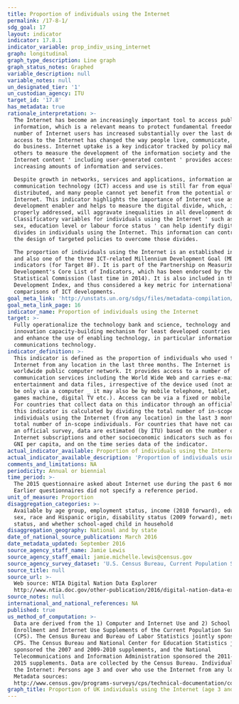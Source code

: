 ```yaml
---
title: Proportion of individuals using the Internet
permalink: /17-8-1/
sdg_goal: 17
layout: indicator
indicator: 17.8.1
indicator_variable: prop_indiv_using_internet
graph: longitudinal
graph_type_description: Line graph
graph_status_notes: Graphed
variable_description: null
variable_notes: null
un_designated_tier: '1'
un_custodian_agency: ITU
target_id: '17.8'
has_metadata: true
rationale_interpretation: >-
  The Internet has become an increasingly important tool to access public
  information, which is a relevant means to protect fundamental freedoms. The
  number of Internet users has increased substantially over the last decade and
  access to the Internet has changed the way people live, communicate, work and
  do business. Internet uptake is a key indicator tracked by policy makers and
  others to measure the development of the information society and the growth of
  Internet content ' including user-generated content ' provides access to
  increasing amounts of information and services. 

  Despite growth in networks, services and applications, information and
  communication technology (ICT) access and use is still far from equally
  distributed, and many people cannot yet benefit from the potential of the
  Internet. This indicator highlights the importance of Internet use as a
  development enabler and helps to measure the digital divide, which, if not
  properly addressed, will aggravate inequalities in all development domains.
  Classificatory variables for individuals using the Internet ' such as age,
  sex, education level or labour force status ' can help identify digital
  divides in individuals using the Internet. This information can contribute to
  the design of targeted policies to overcome those divides. 

  The proportion of individuals using the Internet is an established indicator
  and also one of the three ICT-related Millennium Development Goal (MDG)
  indicators (for Target 8F). It is part of the Partnership on Measuring ICT for
  Development's Core List of Indicators, which has been endorsed by the UN
  Statistical Commission (last time in 2014). It is also included in the ITU ICT
  Development Index, and thus considered a key metric for international
  comparisons of ICT developments.
goal_meta_link: 'http://unstats.un.org/sdgs/files/metadata-compilation/Metadata-Goal-17.pdf'
goal_meta_link_page: 16
indicator_name: Proportion of individuals using the Internet
target: >-
  Fully operationalize the technology bank and science, technology and
  innovation capacity-building mechanism for least developed countries by 2017
  and enhance the use of enabling technology, in particular information and
  communications technology.
indicator_definition: >-
  This indicator is defined as the proportion of individuals who used the
  Internet from any location in the last three months. The Internet is a
  worldwide public computer network. It provides access to a number of
  communication services including the World Wide Web and carries e-mail, news,
  entertainment and data files, irrespective of the device used (not assumed to
  be only via a computer _ it may also be by mobile telephone, tablet, PDA,
  games machine, digital TV etc.). Access can be via a fixed or mobile network.
  For countries that collect data on this indicator through an official survey,
  this indicator is calculated by dividing the total number of in-scope
  individuals using the Internet (from any location) in the last 3 months by the
  total number of in-scope individuals. For countries that have not carried out
  an official survey, data are estimated (by ITU) based on the number of
  Internet subscriptions and other socioeconomic indicators such as for example
  GNI per capita, and on the time series data of the indicator.
actual_indicator_available: Proportion of individuals using the Internet
actual_indicator_available_description: 'Proportion of individuals using the Internet, age 3 and over'
comments_and_limitations: NA
periodicity: Annual or biennial
time_period: >-
  The 2015 questionnaire asked about Internet use during the past 6 months.
  Earlier questionnaires did not specify a reference period.
unit_of_measure: Proportion
disaggregation_categories: >-
  Available by age group, employment status, income (2010 forward), education,
  sex, race and Hispanic origin, disability status (2009 forward), metropolitan
  status, and whether school-aged child in household
disaggregation_geography: National and by state
date_of_national_source_publication: March 2016
date_metadata_updated: September 2016
source_agency_staff_name: Jamie Lewis
source_agency_staff_email: jamie.michelle.lewis@census.gov
source_agency_survey_dataset: 'U.S. Census Bureau, Current Population Survey Internet Use Supplements'
source_title: null
source_url: >-
  Web source: NTIA Digital Nation Data Explorer
  http://www.ntia.doc.gov/other-publication/2016/digital-nation-data-explorer
source_notes: null
international_and_national_references: NA
published: true
us_method_of_computation: >-
  Data are derived from the 1) Computer and Internet Use and 2) School
  Enrollment and Internet Use Supplements of the Current Population Survey
  (CPS). The Census Bureau and Bureau of Labor Statistics jointly sponsor the
  CPS. The Census Bureau and National Center for Education Statistics jointly
  sponsored the 2007 and 2009-2010 supplements, and the National
  Telecommunications and Information Administration sponsored the 2011-2013 and
  2015 supplements. Data are collected by the Census Bureau. Individuals using
  the Internet: Persons age 3 and over who use the Internet from any location.
  Metadata sources:
  http://www.census.gov/programs-surveys/cps/technical-documentation/complete.html
graph_title: Proportion of UK individuals using the Internet (age 3 and over)
---
```

